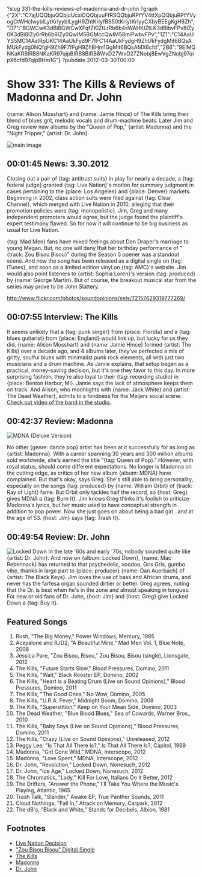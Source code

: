 ?slug 331-the-kills-reviews-of-madonna-and-dr-john
?graph {"2X":"C7ajUQQbjuQQbjuUcxiOQQbjuuFfRSQQbjuRPfYV4ttXpQQbjuRPfYVyogCtWHclwybILytKrlyybILygH9ZhtKrlyfBS50tKrlytKrlyyCXbyBEEgKgH9Zh","D7":"BGWCwK3dBiBGWCwXFqfZKIZtLrRb6b4sWAHKIZtLK3dBibvFPv8IZy0K3dBi8IZy0rRb6b8IZy0QwIM5BGMccQwIM58miPwbvFPv","1Z1":"C14AaUYS5MC14AaIRpUKC14AaUkFyd9F7fFC14AaUkFydgH9ZhUkFydgMit6BQsAMUkFydg0NQfgH9Zh9F7fFgH9ZhBHm1GgMit6BQsAMX6cfd","2B6":"9EIMQNKaKRBIRB8NKaKR97qipBIRB8BIRB8WvD27WvD27ZNobj8EwVgZNobj97qipX6cfd97qipBHm1G"}
?pubdate 2012-03-30T00:00

# Show 331: The Kills & Reviews of Madonna and Dr. John
{name: Alison Mosshart} and {name: Jamie Hince} of The Kills bring their blend of blues grit, melodic vocals and drum-machine beats. Later Jim and Greg review new albums by the "Queen of Pop," {artist: Madonna} and the "Night Tripper," {artist: Dr. John}.

![main image](http://static.soundopinions.org/images/2012/thekills.jpg)


## 00:01:45 News: 3.30.2012
Closing out a pair of {tag: antitrust suits} in play for nearly a decade, a {tag: federal judge} granted {tag: Live Nation}'s motion for summary judgment in cases pertaining to the {place: Los Angeles} and {place: Denver} markets. Beginning in 2002, class action suits were filed against {tag: Clear Channel}, which merged with Live Nation in 2010, alleging that their promotion policies were {tag: monopolistic}. Jim, Greg and many independent promoters would agree, but the judge found the plaintiff's expert testimony flawed. So for now it will continue to be big business as usual for Live Nation.

{tag: Mad Men} fans have mixed feelings about Don Draper's marriage to young Megan. But, no one will deny that her birthday performance of "{track: Zou Bisou Bisou}" during the Season 5 opener was a standout scene. And now the song has been released as a digital single on {tag: iTunes}, and soon as a limited edition vinyl on {tag: AMC}'s website. Jim would also point listeners to {artist: Sophia Loren}'s version {tag:  produced} by {name: George Martin}. But of course, the breakout musical star from the series may prove to be John Slattery.

http://www.flickr.com/photos/soundopinions/sets/72157629319777269/

## 00:07:55 Interview: The Kills
It seems unlikely that a {tag: punk singer} from {place: Florida} and a {tag: blues guitarist} from {place: England} would link up, but lucky for us they did. {name: Alison Mosshart} and {name: Jamie Hince} formed {artist: The Kills} over a decade ago, and 4 albums later, they've perfected a mix of gritty, soulful blues with minimalist punk rock elements, all with just two musicians and a drum machine. As Jamie explains, that setup began as a practical, money-saving decision, but it's one they favor to this day. In more surprising fashion, they're also loyal to their {tag: recording studio} in {place: Benton Harbor, MI}. Jamie says the lack of atmosphere keeps them on track. And Alison, who moonlights with {name: Jack White} and {artist: The Dead Weather}, admits to a fondness for the Meijers social scene. [Check out video of the band in the studio.](http://www.wbez.org/blog/bez/2012-03-29/kills-perform-wbez-sound-opinions-97744)

## 00:42:37 Review: Madonna
![MDNA (Deluxe Version)](http://is3.mzstatic.com/image/thumb/Music/v4/ae/1d/54/ae1d5435-e02c-ab28-b83c-e7a61ce0759c/source/600x600bb.jpg "20044/511415302")

No other {genre: dance pop} artist has been at it successfully for as long as {artist: Madonna}. With a career spanning 30 years and 300 million albums sold worldwide, she's earned the title "{tag: Queen of Pop}." However, with royal status, should come different expectations. No longer is Madonna on the cutting edge, as critics of her new album {album: MDNA} have complained. But that's okay, says Greg. She's still able to bring personality, especially on the songs {tag: produced} by {name: William Orbit} of {track: Ray of Light} fame. But Orbit only tackles half the record, so {host: Greg} gives MDNA a {tag: Burn It}. Jim knows Greg thinks it's foolish to criticize Madonna's lyrics, but her music used to have conceptual strength in addition to pop power. Now she just goes on about being a bad girl...and at the age of 53. {host: Jim} says {tag: Trash It}.

## 00:49:54 Review: Dr. John
![Locked Down](http://a3.mzstatic.com/us/r30/Music/v4/97/1c/f3/971cf3c8-8ad7-e420-a9a2-a3b8784b69e3/075597962338.600x600-75.jpg "28962/510125400")
In the late '60s and early '70s, nobody sounded quite like {artist: Dr. John}. And now on {album: Locked Down}, {name: Mac Rebennack} has returned to that psychedelic, voodoo, Gris Gris, gumbo vibe, thanks in large part to {place: producer} {name: Dan Auerbach} of {artist: The Black Keys}. Jim loves the use of bass and African drums, and never has the farfesa organ sounded dirtier or better. Greg agrees, noting that the Dr. is best when he's in the zone and almost speaking in tongues. For new or old fans of Dr. John, {host: Jim} and {host: Greg} give Locked Down a {tag: Buy It}.

## Featured Songs
1. Rush, "The Big Money," Power Windows, Mercury, 1985
2. Aceyalone and RJD2, "A Beautiful Mine," Mad Men Vol. 1, Blue Note, 2008
3. Jessica Pare, "Zou Bisou, Bisou," Zou Bisou, Bisou (single), Lionsgate, 2012
4. The Kills, "Future Starts Slow," Blood Pressures, Domino, 2011
5. The Kills, "Wait," Black Rooster EP, Domino, 2002
6. The Kills, "Heart is a Beating Drum (Live on Sound Opinions)," Blood Pressures, Domino, 2011
7. The Kills, "The Good Ones," No Wow, Domino, 2005
8. The Kills, "U.R.A. Fever," Midnight Boom, Domino, 2008
9. The Kills, "Superstition," Keep on Your Mean Side, Domino, 2003
10. The Dead Weather, "Blue Blood Blues," Sea of Cowards, Warner Bros., 2010
11. The Kills, "Baby Says (Live on Sound Opinions)," Blood Pressures, Domino, 2011
12. The Kills, "Crazy (Live on Sound Opinions)," Unreleased, 2012
13. Peggy Lee, "Is That All There Is?," Is That All There Is?, Capitol, 1969
14. Madonna, "Girl Gone Wild," MDNA, Interscope, 2012
15. Madonna, "Love Spent," MDNA, Interscope, 2012
16. Dr. John, "Revolution," Locked Down, Nonesuch, 2012
17. Dr. John, "Ice Age," Locked Down, Nonesuch, 2012
18. The Chromatics, "Lady," Kill For Love, Italians Do It Better, 2012
19. The Drifters, "Answer the Phone," I'll Take You Where the Music's Playing, Atlantic, 1965
20. Trash Talk, "Slander," Awake EP, True Panther Sounds, 2011
21. Cloud Nothings, "Fall In," Attack on Memory, Carpark, 2012
22. The dB's, "Black and White," Stands for Decibels, Albion, 1981

## Footnotes 
- [Live Nation Decision](http://www.billboard.com/biz/articles/news/touring/1098207/business-matters-judge-says-live-nation-does-not-monopolize-live)
- ["Zou Bisou Bisou" Digital Single](http://www.washingtonpost.com/blogs/arts-post/post/mad-men-to-release-single-of-zou-bisou-bisou-the-song-in-everyones-head-monday/2012/03/26/gIQAg0GwbS_blog.html?tid=pm_lifestyle_pop)
- [The Kills](http://www.thekills.tv/)
- [Madonna](http://www.madonna.com/)
- [Dr. John](http://www.nitetripper.com/)
